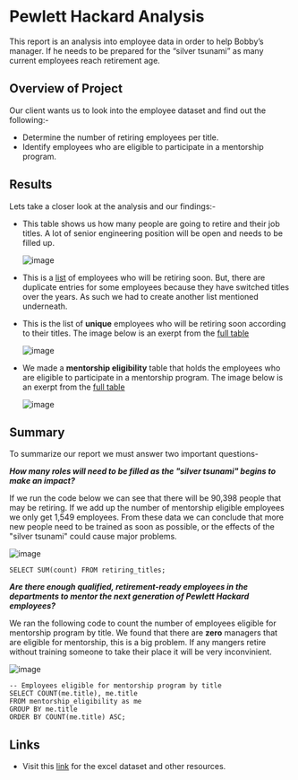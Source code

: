# Pewlett Hackard Analysis
This report is an analysis into employee data in order to help Bobby’s manager. If he needs to be prepared for the “silver tsunami” as many current employees reach retirement age.

## Overview of Project
Our client wants us to look into the employee dataset and find out the following:-

* Determine the number of retiring employees per title.
* Identify employees who are eligible to participate in a mentorship program.


## Results
Lets take a closer look at the analysis and our findings:-

* This table shows us how many people are going to retire and their job titles. A lot of senior engineering position will be open and needs to be filled up.

  ![image](https://user-images.githubusercontent.com/93144225/146445039-145f2161-ac31-42f5-bf21-c101f6bf0e86.png)

* This is a [list](https://github.com/tanzimamin2/Pewlett-Hackard-Analysis/blob/main/Data/retirement_titles.csv) of employees who will be retiring soon. But, there are duplicate entries for some employees because they have switched titles over the years. As such we had to create another list mentioned underneath.

* This is the list of **unique** employees who will be retiring soon according to their titles. The image below is an exerpt from the [full table](https://github.com/tanzimamin2/Pewlett-Hackard-Analysis/blob/main/Data/unique_titles.csv)

  ![image](https://user-images.githubusercontent.com/93144225/146445629-0448fc78-740c-4c10-b4a1-20c72f1aa0fe.png)

* We made a **mentorship eligibility** table that holds the employees who are eligible to participate in a mentorship program. The image below is an exerpt from the [full table](https://github.com/tanzimamin2/Pewlett-Hackard-Analysis/blob/main/Data/mentorship_eligibilty.csv)

  ![image](https://user-images.githubusercontent.com/93144225/146473434-602c3d5e-0df6-4748-bce4-f1bae5d622a2.png)

## Summary
To summarize our report we must answer two important questions-

_**How many roles will need to be filled as the "silver tsunami" begins to make an impact?**_

If we run the code below we can see that there will be 90,398 people that may be retiring. If we add up the number of mentorship eligible employees we only get 1,549 employees. From these data we can conclude that more new people need to be trained as soon as possible, or the effects of the "silver tsunami" could cause major problems.

![image](https://user-images.githubusercontent.com/93144225/146482333-b6f774a5-539c-4fa9-854a-5881fd5d8e1f.png)

```
SELECT SUM(count) FROM retiring_titles;
```

_**Are there enough qualified, retirement-ready employees in the departments to mentor the next generation of Pewlett Hackard employees?**_

We ran the following code to count the number of employees eligible for mentorship program by title. We found that there are **zero** managers that are eligible for mentorship, this is a big problem. If any mangers retire without training someone to take their place it will be very inconvinient.

![image](https://user-images.githubusercontent.com/93144225/146481224-c4c24cf2-87ad-446d-8100-f09def976e62.png)

```
-- Employees eligible for mentorship program by title
SELECT COUNT(me.title), me.title
FROM mentorship_eligibility as me
GROUP BY me.title
ORDER BY COUNT(me.title) ASC;
```

## Links
  * Visit this [link](https://github.com/tanzimamin2/Pewlett-Hackard-Analysis) for the excel dataset and other resources.
   
